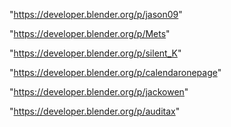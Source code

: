 "https://developer.blender.org/p/jason09"

"https://developer.blender.org/p/Mets"

"https://developer.blender.org/p/silent_K"

"https://developer.blender.org/p/calendaronepage"

"https://developer.blender.org/p/jackowen"

"https://developer.blender.org/p/auditax"

